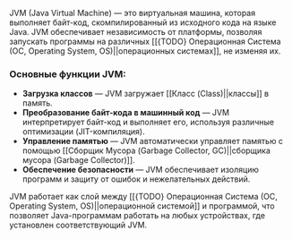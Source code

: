 JVM (Java Virtual Machine) — это виртуальная машина, которая выполняет байт-код, скомпилированный из исходного кода на языке Java. JVM обеспечивает независимость от платформы, позволяя запускать программы на различных [[{TODO} Операционная Система (ОС, Operating System, OS)||операционных системах]], не изменяя их. 

### Основные функции JVM:

- **Загрузка классов** — JVM загружает [[Класс (Class)||классы]] в память.
- **Преобразование байт-кода в машинный код** — JVM интерпретирует байт-код и выполняет его, используя различные оптимизации (JIT-компиляция).
- **Управление памятью** — JVM автоматически управляет памятью с помощью [[Сборщик Мусора (Garbage Collector, GC)||сборщика мусора (Garbage Collector)]].
- **Обеспечение безопасности** — JVM обеспечивает изоляцию программ и защиту от ошибок и нежелательных действий.


JVM работает как слой между [[{TODO} Операционная Система (ОС, Operating System, OS)||операционной системой]] и программой, что позволяет Java-программам работать на любых устройствах, где установлен соответствующий JVM.